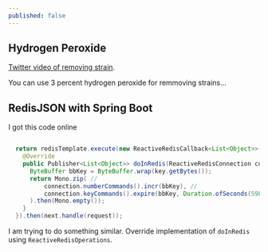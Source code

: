```yaml
---
published: false
---
```

## Hydrogen Peroxide

[Twitter video of removing strain](https://twitter.com/chemicalsreacts/status/1571069901716197376). 

You can use 3 percent hydrogen peroxide for remmoving strains...


## RedisJSON with Spring Boot

I got this code online

```java

  return redisTemplate.execute(new ReactiveRedisCallback<List<Object>>() {
    @Override
    public Publisher<List<Object>> doInRedis(ReactiveRedisConnection connection) throws DataAccessException {
      ByteBuffer bbKey = ByteBuffer.wrap(key.getBytes());
      return Mono.zip( //
          connection.numberCommands().incr(bbKey), //
          connection.keyCommands().expire(bbKey, Duration.ofSeconds(59L)) //
      ).then(Mono.empty());
    }
  }).then(next.handle(request));
```

I am trying to do something similar. Override implementation of `doInRedis` using `ReactiveRedisOperations`.